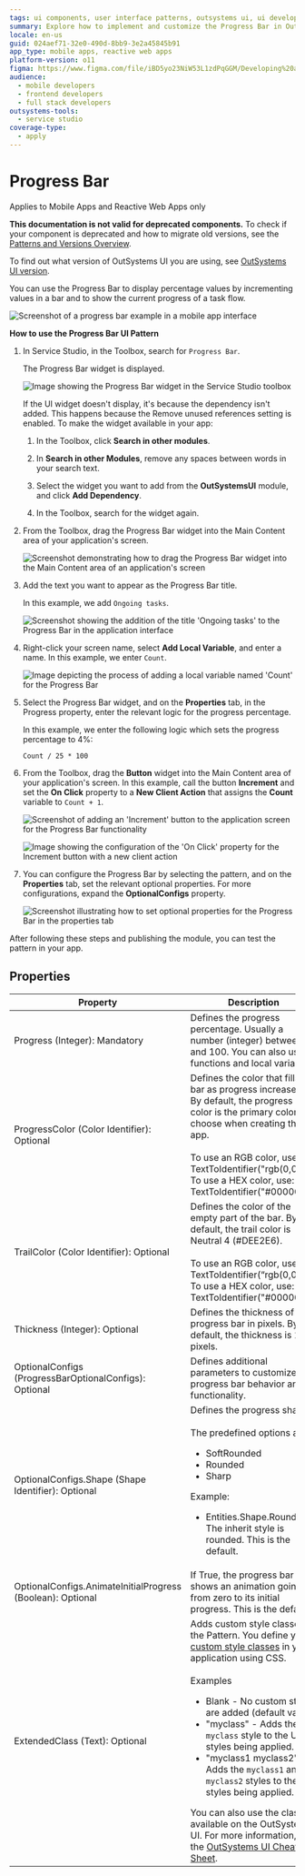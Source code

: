 ```yaml
---
tags: ui components, user interface patterns, outsystems ui, ui development, widget configuration
summary: Explore how to implement and customize the Progress Bar in OutSystems 11 for mobile and reactive web apps.
locale: en-us
guid: 024aef71-32e0-490d-8bb9-3e2a45845b91
app_type: mobile apps, reactive web apps
platform-version: o11
figma: https://www.figma.com/file/iBD5yo23NiW53L1zdPqGGM/Developing%20an%20Application?node-id=218:47
audience:
  - mobile developers
  - frontend developers
  - full stack developers
outsystems-tools:
  - service studio
coverage-type:
  - apply
---
```


# Progress Bar

<div class="info" markdown="1">

Applies to Mobile Apps and Reactive Web Apps only

</div>

<div class="info" markdown="1">

**This documentation is not valid for deprecated components.** To check if your component is deprecated and how to migrate old versions, see the [Patterns and Versions Overview](https://outsystemsui.outsystems.com/OutsystemsUiWebsite/MigrationOverview).

To find out what version of OutSystems UI you are using, see [OutSystems UI version](../../intro.md#outsystems-ui-version).

</div>

You can use the Progress Bar to display percentage values by incrementing values in a bar and to show the current progress of a task flow.

![Screenshot of a progress bar example in a mobile app interface](images/progressbar-example-ss.png "Progress Bar Example")

**How to use the Progress Bar UI Pattern**

1. In Service Studio, in the Toolbox, search for `Progress Bar`.

    The Progress Bar widget is displayed.

    ![Image showing the Progress Bar widget in the Service Studio toolbox](images/progressbar-widget-ss.png "Progress Bar Widget in Service Studio")

    If the UI widget doesn't display, it's because the dependency isn't added. This happens because the Remove unused references setting is enabled. To make the widget available in your app:

    1. In the Toolbox, click **Search in other modules**.

    1. In **Search in other Modules**, remove any spaces between words in your search text.

    1. Select the widget you want to add from the **OutSystemsUI** module, and click **Add Dependency**.

    1. In the Toolbox, search for the widget again.

1. From the Toolbox, drag the Progress Bar widget into the Main Content area of your application's screen.

    ![Screenshot demonstrating how to drag the Progress Bar widget into the Main Content area of an application's screen](images/progressbar-dragwidget-ss.png "Dragging Progress Bar Widget to Screen")

1. Add the text you want to appear as the Progress Bar title.

    In this example, we add `Ongoing tasks`.

    ![Screenshot showing the addition of the title 'Ongoing tasks' to the Progress Bar in the application interface](images/progressbar-text-ss.png "Adding Title to Progress Bar")

1. Right-click your screen name, select **Add Local Variable**, and enter a name. In this example, we enter `Count`.

    ![Image depicting the process of adding a local variable named 'Count' for the Progress Bar](images/progressbar-var-ss.png "Adding Local Variable for Progress Bar")

1. Select the Progress Bar widget, and on the **Properties** tab, in the Progress property, enter the relevant logic for the progress percentage.

    In this example, we enter the following logic which sets the progress percentage to 4%:

    ``Count / 25 * 100``

1. From the Toolbox, drag the **Button** widget into the Main Content area of your application's screen. In this example, call the button **Increment** and set the **On Click** property to a **New Client Action** that assigns the **Count** variable to ``Count + 1``.

    ![Screenshot of adding an 'Increment' button to the application screen for the Progress Bar functionality](images/progressbar-button-ss.png "Adding Increment Button")

    ![Image showing the configuration of the 'On Click' property for the Increment button with a new client action](images/progressbar-assign-ss.png "Setting the Assign Action for Button")

1. You can configure the Progress Bar by selecting the pattern, and on the **Properties** tab, set the relevant optional properties. For more configurations, expand the **OptionalConfigs** property.

    ![Screenshot illustrating how to set optional properties for the Progress Bar in the properties tab](images/progressbar-prop-ss.png "Setting Optional Properties of Progress Bar")

After following these steps and publishing the module, you can test the pattern in your app.

## Properties

| Property| Description|
|---|---|
|Progress (Integer): Mandatory|Defines the progress percentage. Usually a number (integer) between 0 and 100. You can also use functions and local variables.|
|ProgressColor (Color Identifier): Optional|Defines the color that fills the bar as progress increases. By default, the progress color is the primary color you choose when creating the app.<br/><br/>To use an RGB color, use: TextToIdentifier("rgb(0,0,0)")<br/>To use a HEX color, use: TextToIdentifier("#000000")|
|TrailColor (Color Identifier): Optional|Defines the color of the empty part of the bar. By default, the trail color is Neutral 4 (#DEE2E6).<br/><br/>To use an RGB color, use: TextToIdentifier(“rgb(0,0,0)“)<br/>To use a HEX color, use: TextToIdentifier("#000000")|
|Thickness (Integer): Optional|Defines the thickness of the progress bar in pixels. By default, the thickness is 12 pixels.|
|OptionalConfigs (ProgressBarOptionalConfigs): Optional| Defines additional parameters to customize the progress bar behavior and functionality.|
|OptionalConfigs.Shape (Shape Identifier): Optional| Defines the progress shape.<br/><br/>The predefined options are:<ul><li>SoftRounded</li><li>Rounded</li><li>Sharp</li></ul>Example:<ul><li>Entities.Shape.Rounded - The inherit style is rounded. This is the default.</li></ul>|
|OptionalConfigs.AnimateInitialProgress (Boolean): Optional| If True, the progress bar shows an animation going from zero to its initial progress. This is the default.|
|ExtendedClass (Text): Optional| Adds custom style classes to the Pattern. You define your [custom style classes](../../../look-feel/css.md) in your application using CSS.<br/><br/>Examples <ul><li>Blank - No custom styles are added (default value).</li><li>"myclass" - Adds the ``myclass`` style to the UI styles being applied.</li><li>"myclass1 myclass2" - Adds the ``myclass1`` and ``myclass2`` styles to the UI styles being applied.</li></ul>You can also use the classes available on the OutSystems UI. For more information, see the [OutSystems UI Cheat Sheet](https://outsystemsui.outsystems.com/OutSystemsUIWebsite/CheatSheet).|
